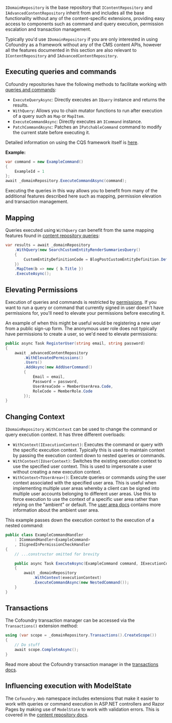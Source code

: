 `IDomainRepository` is the base repository that `IContentRepository` and `IAdvancedContentRepository` inherit from and includes all the base functionality without any of the content-specific extensions, providing easy access to components such as command and query execution, permission escalation and transaction management. 

Typically you'd use `IDomainRepository` if you are only interested in using Cofoundry as a framework without any of the CMS content APIs, however all the features documented in this section are also relevant to `IContentRepository` and `IAdvancedContentRepository`.

## Executing queries and commands

Cofoundry repositories have the following methods to facilitate working with [queries and commands](CQS):

- `ExecuteQueryAsync`: Directly executes an `IQuery` instance and returns the results.
- `WithQuery`: Allows you to chain mutator functions to run after execution of a query such as `Map` or `MapItem`.
- `ExecuteCommandAsync`: Directly executes an `ICommand` instance.
- `PatchCommandAsync`: Patches an `IPatchableCommand` command to modify the current state before executing it.

Detailed information on using the CQS framework itself is [here](CQS).

**Example:**

```csharp
var command = new ExampleCommand()
{
    ExampleId = 1
};
await _domainRepository.ExecuteCommandAsync(command);
```

Executing the queries in this way allows you to benefit from many of the additional features described here such as mapping, permission elevation and transaction management.

## Mapping

Queries executed using `WithQuery` can benefit from the same mapping features found in [content repository queries](/content-management/accessing-data-programmatically):

```csharp
var results = await _domainRepository
    .WithQuery(new SearchCustomEntityRenderSummariesQuery()
    {
        CustomEntityDefinitionCode = BlogPostCustomEntityDefinition.DefinitionCode
    })
    .MapItem(b => new { b.Title })
    .ExecuteAsync();
```

## Elevating Permissions

Execution of queries and commands is restricted by [permissions](/framework/roles-and-Permissions). If you want to run a query or command that currently signed in user doesn't have permissions for, you'll need to elevate your permissions before executing it.

An example of when this might be useful would be registering a new user from a public sign-up form. The anonymous user role does not typically have permissions to create a user, so we'd need to elevate permissions:

```csharp
public async Task RegisterUser(string email, string password)
{
    await _advancedContentRepository
        .WithElevatedPermissions()
        .Users()
        .AddAsync(new AddUserCommand()
        {
            Email = email,
            Password = password,
            UserAreaCode = MemberUserArea.Code,
            RoleCode = MemberRole.Code
        });
}
```

## Changing Context

`IDomainRepository.WithContext` can be used to change the command or query execution context. It has three different overloads:

- `WithContext(IExecutionContext)`: Executes the command or query with the specific execution context. Typically this is used to maintain context by passing the execution context down to nested queries or commands.
- `WithContext(IUserContext)`: Switches the existing execution context to use the specified user context. This is used to impersonate a user without creating a new execution context.
- `WithContext<TUserArea>()`: Execute queries or commands using the user context associated with the specified user area. This is useful when implementing multiple user areas whereby a client can be signed into multiple user accounts belonging to different user areas. Use this to force execution to use the context of a specific user area rather than relying on the "ambient" or default. The [user area docs](/user-areas/the-ambient-user-area) contains more information about the ambient user area.

This example passes down the execution context to the execution of a nested command:

```csharp
public class ExampleCommandHandler
    : ICommandHandler<ExampleCommand>
    , ISignedInPermissionCheckHandler
{
    // ...constructor omitted for brevity

    public async Task ExecuteAsync(ExampleCommand command, IExecutionContext executionContext)
    {
        await _domainRepository
            .WithContext(executionContext)
            .ExecuteCommandAsync(new NestedCommand());
    }
}
```

## Transactions

The Cofoundry transaction manager can be accessed via the `Transactions()` extension method:

```csharp
using (var scope = _domainRepository.Transactions().CreateScope())
{
    // Do stuff
    await scope.CompleteAsync();
}
```

Read more about the Cofoundry transaction manager in the [transactions docs](transactions).

## Influencing execution with ModelState

The `Cofoundry.Web` namespace includes extensions that make it easier to work with queries or command execution in ASP.NET controllers and Razor Pages by making use of `ModelState` to work with validation errors. This is covered in the [content repository docs](/content-management/accessing-data-programmatically).